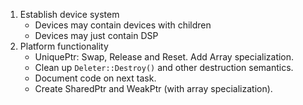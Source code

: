 1. Establish device system
    * Devices may contain devices with children
    * Devices may just contain DSP
2. Platform functionality
    * UniquePtr: Swap, Release and Reset. Add Array specialization.
    * Clean up `Deleter::Destroy()` and other destruction semantics.
    * Document code on next task.
    * Create SharedPtr and WeakPtr (with array specialization).